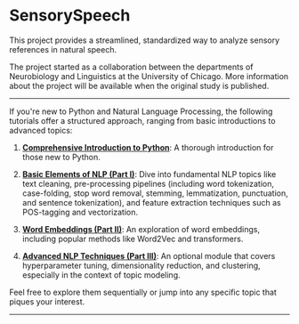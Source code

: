 # SensorySpeech

This project provides a streamlined, standardized way to analyze sensory references in natural speech.

The project started as a collaboration between the departments of Neurobiology and Linguistics at the University of Chicago. More information about the project will be available when the original study is published.

---

If you're new to Python and Natural Language Processing, the following tutorials offer a structured approach, ranging from basic introductions to advanced topics:

1. [**Comprehensive Introduction to Python**](./Intro_to_Python.ipynb): A thorough introduction for those new to Python.

2. [**Basic Elements of NLP (Part I)**](./2023_ObjectEllicitationAnalysis.ipynb): Dive into fundamental NLP topics like text cleaning, pre-processing pipelines (including word tokenization, case-folding, stop word removal, stemming, lemmatization, punctuation, and sentence tokenization), and feature extraction techniques such as POS-tagging and vectorization.

3. [**Word Embeddings (Part II)**](./2023_ObjectEllicitationAnalysis_pt_II.ipynb): An exploration of word embeddings, including popular methods like Word2Vec and transformers.

4. [**Advanced NLP Techniques (Part III)**](./2023_ObjectEllicitationAnalysis_pt_III.ipynb): An optional module that covers hyperparameter tuning, dimensionality reduction, and clustering, especially in the context of topic modeling.

Feel free to explore them sequentially or jump into any specific topic that piques your interest.

---
